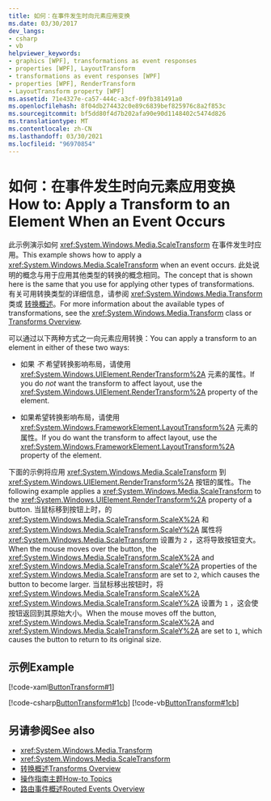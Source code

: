 ```yaml
---
title: 如何：在事件发生时向元素应用变换
ms.date: 03/30/2017
dev_langs:
- csharp
- vb
helpviewer_keywords:
- graphics [WPF], transformations as event responses
- properties [WPF], LayoutTransform
- transformations as event responses [WPF]
- properties [WPF], RenderTransform
- LayoutTransform property [WPF]
ms.assetid: 71e4327e-ca57-444c-a3cf-09fb381491a0
ms.openlocfilehash: 8f04db274432c0e89c6839bef825976c8a2f853c
ms.sourcegitcommit: bf5dd80f4d7b202afa90e90d1148402c5474d826
ms.translationtype: MT
ms.contentlocale: zh-CN
ms.lasthandoff: 03/30/2021
ms.locfileid: "96970854"
---
```

# <a name="how-to-apply-a-transform-to-an-element-when-an-event-occurs"></a><span data-ttu-id="523b9-102">如何：在事件发生时向元素应用变换</span><span class="sxs-lookup"><span data-stu-id="523b9-102">How to: Apply a Transform to an Element When an Event Occurs</span></span>
<span data-ttu-id="523b9-103">此示例演示如何 <xref:System.Windows.Media.ScaleTransform> 在事件发生时应用。</span><span class="sxs-lookup"><span data-stu-id="523b9-103">This example shows how to apply a <xref:System.Windows.Media.ScaleTransform> when an event occurs.</span></span> <span data-ttu-id="523b9-104">此处说明的概念与用于应用其他类型的转换的概念相同。</span><span class="sxs-lookup"><span data-stu-id="523b9-104">The concept that is shown here is the same that you use for applying other types of transformations.</span></span> <span data-ttu-id="523b9-105">有关可用转换类型的详细信息，请参阅 <xref:System.Windows.Media.Transform> 类或 [转换概述](transforms-overview.md)。</span><span class="sxs-lookup"><span data-stu-id="523b9-105">For more information about the available types of transformations, see the <xref:System.Windows.Media.Transform> class or [Transforms Overview](transforms-overview.md).</span></span>  
  
 <span data-ttu-id="523b9-106">可以通过以下两种方式之一向元素应用转换：</span><span class="sxs-lookup"><span data-stu-id="523b9-106">You can apply a transform to an element in either of these two ways:</span></span>  
  
- <span data-ttu-id="523b9-107">如果 *不* 希望转换影响布局，请使用 <xref:System.Windows.UIElement.RenderTransform%2A> 元素的属性。</span><span class="sxs-lookup"><span data-stu-id="523b9-107">If you do *not* want the transform to affect layout, use the <xref:System.Windows.UIElement.RenderTransform%2A> property of the element.</span></span>  
  
- <span data-ttu-id="523b9-108">如果希望转换影响布局，请使用 <xref:System.Windows.FrameworkElement.LayoutTransform%2A> 元素的属性。</span><span class="sxs-lookup"><span data-stu-id="523b9-108">If you do want the transform to affect layout, use the <xref:System.Windows.FrameworkElement.LayoutTransform%2A> property of the element.</span></span>  
  
 <span data-ttu-id="523b9-109">下面的示例将应用 <xref:System.Windows.Media.ScaleTransform> 到 <xref:System.Windows.UIElement.RenderTransform%2A> 按钮的属性。</span><span class="sxs-lookup"><span data-stu-id="523b9-109">The following example applies a <xref:System.Windows.Media.ScaleTransform> to the <xref:System.Windows.UIElement.RenderTransform%2A> property of a button.</span></span> <span data-ttu-id="523b9-110">当鼠标移到按钮上时，的 <xref:System.Windows.Media.ScaleTransform.ScaleX%2A> 和 <xref:System.Windows.Media.ScaleTransform.ScaleY%2A> 属性将 <xref:System.Windows.Media.ScaleTransform> 设置为 `2` ，这将导致按钮变大。</span><span class="sxs-lookup"><span data-stu-id="523b9-110">When the mouse moves over the button, the <xref:System.Windows.Media.ScaleTransform.ScaleX%2A> and <xref:System.Windows.Media.ScaleTransform.ScaleY%2A> properties of the <xref:System.Windows.Media.ScaleTransform> are set to `2`, which causes the button to become larger.</span></span> <span data-ttu-id="523b9-111">当鼠标移出按钮时，将 <xref:System.Windows.Media.ScaleTransform.ScaleX%2A> <xref:System.Windows.Media.ScaleTransform.ScaleY%2A> 设置为 `1` ，这会使按钮返回到其原始大小。</span><span class="sxs-lookup"><span data-stu-id="523b9-111">When the mouse moves off the button, <xref:System.Windows.Media.ScaleTransform.ScaleX%2A> and <xref:System.Windows.Media.ScaleTransform.ScaleY%2A> are set to `1`, which causes the button to return to its original size.</span></span>  
  
## <a name="example"></a><span data-ttu-id="523b9-112">示例</span><span class="sxs-lookup"><span data-stu-id="523b9-112">Example</span></span>  
 [!code-xaml[ButtonTransform#1](~/samples/snippets/csharp/VS_Snippets_Wpf/ButtonTransform/CSharp/ButtonTransformExample.xaml#1)]  
  
 [!code-csharp[ButtonTransform#1cb](~/samples/snippets/csharp/VS_Snippets_Wpf/ButtonTransform/CSharp/ButtonTransformExample.xaml.cs#1cb)]
 [!code-vb[ButtonTransform#1cb](~/samples/snippets/visualbasic/VS_Snippets_Wpf/ButtonTransform/VisualBasic/ButtonTransformExample.xaml.vb#1cb)]  
  
## <a name="see-also"></a><span data-ttu-id="523b9-113">另请参阅</span><span class="sxs-lookup"><span data-stu-id="523b9-113">See also</span></span>

- <xref:System.Windows.Media.Transform>
- <xref:System.Windows.Media.ScaleTransform>
- [<span data-ttu-id="523b9-114">转换概述</span><span class="sxs-lookup"><span data-stu-id="523b9-114">Transforms Overview</span></span>](transforms-overview.md)
- [<span data-ttu-id="523b9-115">操作指南主题</span><span class="sxs-lookup"><span data-stu-id="523b9-115">How-to Topics</span></span>](transformations-how-to-topics.md)
- [<span data-ttu-id="523b9-116">路由事件概述</span><span class="sxs-lookup"><span data-stu-id="523b9-116">Routed Events Overview</span></span>](../advanced/routed-events-overview.md)
